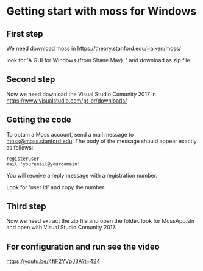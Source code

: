 # Getting start with moss for Windows

## First step

We need download moss in https://theory.stanford.edu/~aiken/moss/

look for 'A GUI for Windows (from Shane May). ' and download as zip file.

## Second step

Now we need download the Visual Studio Comunity 2017 in https://www.visualstudio.com/pt-br/downloads/

## Getting the code 

 To obtain a Moss account, send a mail message to moss@moss.stanford.edu. The body of the message should appear exactly as follows:

```
registeruser
mail 'youremail@yourdomain'
```

You will receive a reply message with a registration number.

Look for 'user id' and copy the number.

## Third step

Now we need extract the zip file and open the folder. 
look for MossApp.sln and open with Visual Studio Comunity 2017.

## For configuration and run see the video

https://youtu.be/4fiF2YVpJ8A?t=424